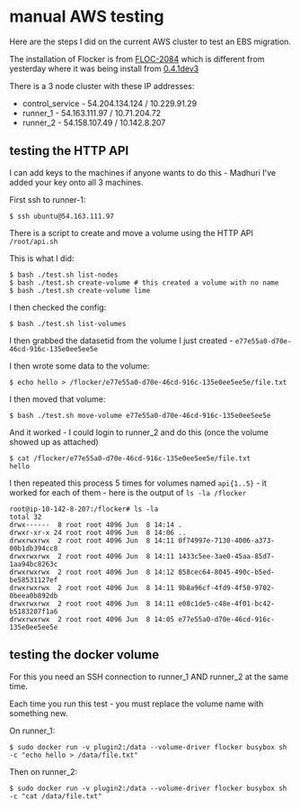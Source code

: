 # manual AWS testing

Here are the steps I did on the current AWS cluster to test an EBS migration.

The installation of Flocker is from [FLOC-2084](http://build.clusterhq.com/results/omnibus/missing-size-default-FLOC-2084/ubuntu-14.04/) which is different from yesterday where it was being install from [0.4.1dev3](http://build.clusterhq.com/results/omnibus/0.4.1dev3/ubuntu-14.04/)

There is a 3 node cluster with these IP addresses:

 * control_service - 54.204.134.124 / 10.229.91.29
 * runner_1 - 54.163.111.97 / 10.71.204.72
 * runner_2 - 54.158.107.49 / 10.142.8.207

## testing the HTTP API

I can add keys to the machines if anyone wants to do this - Madhuri I've added your key onto all 3 machines.

First ssh to runner-1:

```
$ ssh ubuntu@54.163.111.97
```

There is a script to create and move a volume using the HTTP API `/root/api.sh`

This is what I did:

```
$ bash ./test.sh list-nodes
$ bash ./test.sh create-volume # this created a volume with no name
$ bash ./test.sh create-volume lime
```

I then checked the config:

```
$ bash ./test.sh list-volumes
```

I then grabbed the datasetid from the volume I just created - `e77e55a0-d70e-46cd-916c-135e0ee5ee5e`

I then wrote some data to the volume:

```
$ echo hello > /flocker/e77e55a0-d70e-46cd-916c-135e0ee5ee5e/file.txt
```

I then moved that volume:

```
$ bash ./test.sh move-volume e77e55a0-d70e-46cd-916c-135e0ee5ee5e
```

And it worked - I could login to runner_2 and do this (once the volume showed up as attached)

```
$ cat /flocker/e77e55a0-d70e-46cd-916c-135e0ee5ee5e/file.txt
hello
```

I then repeated this process 5 times for volumes named `api{1..5}` - it worked for each of them - here is the output of `ls -la /flocker`

```
root@ip-10-142-8-207:/flocker# ls -la
total 32
drwx------  8 root root 4096 Jun  8 14:14 .
drwxr-xr-x 24 root root 4096 Jun  8 14:06 ..
drwxrwxrwx  2 root root 4096 Jun  8 14:11 0f74997e-7130-4006-a373-00b1db394cc8
drwxrwxrwx  2 root root 4096 Jun  8 14:11 1433c5ee-3ae0-45aa-85d7-1aa94bc8263c
drwxrwxrwx  2 root root 4096 Jun  8 14:12 858cec64-8045-490c-b5ed-be58531127ef
drwxrwxrwx  2 root root 4096 Jun  8 14:11 9b8a96cf-4fd9-4f50-9702-0beea0b892db
drwxrwxrwx  2 root root 4096 Jun  8 14:11 e08c1de5-c48e-4f01-bc42-b5183207f1a6
drwxrwxrwx  2 root root 4096 Jun  8 14:05 e77e55a0-d70e-46cd-916c-135e0ee5ee5e
```

## testing the docker volume

For this you need an SSH connection to runner_1 AND runner_2 at the same time.

Each time you run this test - you must replace the volume name with something new.

On runner_1:

```
$ sudo docker run -v plugin2:/data --volume-driver flocker busybox sh -c "echo hello > /data/file.txt"
```

Then on runner_2:

```
$ sudo docker run -v plugin2:/data --volume-driver flocker busybox sh -c "cat /data/file.txt"
```
